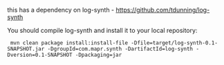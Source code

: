 this has a dependency on log-synth - https://github.com/tdunning/log-synth

You should compile log-synth and install it to your local repository:

```
 mvn clean package install:install-file -Dfile=target/log-synth-0.1-SNAPSHOT.jar -DgroupId=com.mapr.synth -DartifactId=log-synth -Dversion=0.1-SNAPSHOT -Dpackaging=jar
```
